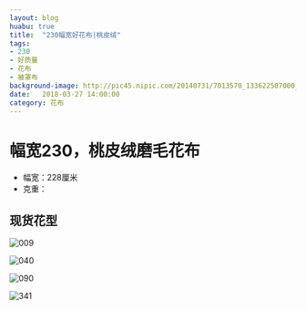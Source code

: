 ```yaml
---
layout: blog
huabu: true
title:  "230幅宽好花布|桃皮绒"
tags:
- 230
- 好质量
- 花布
- 被罩布
background-image: http://pic45.nipic.com/20140731/7013570_133622507000_2.jpg
date:   2018-03-27 14:00:00
category: 花布
---
```


# 幅宽230，桃皮绒磨毛花布
- 幅宽：228厘米
- 克重：

## 现货花型

![009](http://ww2.sinaimg.cn/large/0060lm7Tly1fprctl76qyj31ed0hsdmw.jpg)

![040](http://ww1.sinaimg.cn/large/0060lm7Tly1fprcurerfwj31hc0mpti5.jpg)

![090](http://ww1.sinaimg.cn/large/0060lm7Tly1fprcw3lkb0j31ed0hswm4.jpg)

<!--![139](http://ww4.sinaimg.cn/large/0060lm7Tly1fprcwqcvloj31hc0deadi.jpg)-->

<!--![193](http://ww2.sinaimg.cn/large/0060lm7Tly1fprcy056dlj30zk0eon4t.jpg)-->

![341](http://ww1.sinaimg.cn/large/0060lm7Tly1fprcyr1985j30oa06u40k.jpg)

<!--![358](http://ww4.sinaimg.cn/large/0060lm7Tly1fprcz9womsj31730e8ngc.jpg)-->
